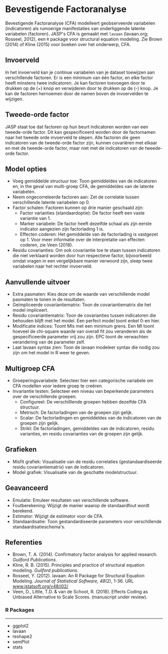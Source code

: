 Bevestigende Factoranalyse
==========================

Bevestigende Factoranalyse (CFA) modelleert geobserveerde variabelen (indicatoren) als rumoerige manifestaties van onderliggende latente variabelen (factoren). JASP's CFA is gemaakt met `lavaan` (lavaan.org; Rosseel, 2012), een `R` package voor structural equation modeling. Zie Brown (2014) of Kline (2015) voor boeken over het onderwerp, CFA.

Invoerveld
-------
In het invoerveld kan je continue variabelen van je dataset toewijzen aan verschillende factoren. Er is een minimum van één factor, en elke factor heeft minstens twee indicatoren. Je kan factoren toevoegen door te drukken op de (+) knop en verwijderen door te drukken op de (-) knop. Je kan de factoren hernoemen door de namen boven de invoervelden te wijzigen.

Tweede-orde factor
-------
JASP staat toe dat factoren op hun beurt indicatoren worden van een tweede-orde factor. Dit kan gespecificeerd worden door de factornamen naar het tweede orde invoerveld te slepen. Alle factoren die geen indicatoren van de tweede-orde factor zijn, kunnen covariëren met elkaar en met de tweede-orde factor, maar niet met de indicatoren van de tweede-orde factor.

Model opties
-------
- Voeg gemiddelde structuur toe: Toon gemiddeldes van de indicatoren en, in the geval van multi-groep CFA, de gemiddeldes van de latente variabelen.
- Neem ongecorreleerde factoren aan: Zet de correlatie tussen verschillende latente variabelen op 0.
- Factor schalen: Factoren kunnen op drie manier geschaald zijn:
  - Factor varianties (standaardoptie): De factor heeft een vaste variantie van 1.
  - Marker variabele: De factor heeft dezelfde schaal als zijn eerste indicator aangezien zijn factorlading 1 is.
  - Effecten coderen: Het gemiddelde van de factorlading is vastgezet op 1. Voor meer informatie over de interpretatie van effecten coderen, zie Veen (2018).
- Residu covarianties: Om ook covariantie toe te staan tussen indicatoren die niet verklaard worden door hun respectieve factor, bijvoorbeeld omdat vragen in een vergelijkbare manier verwoord zijn, sleep twee variabelen naar het rechter invoerveld. 

Aanvullende uitvoer
-------
- Extra pasmaten: Kies deze om de waarde van verschillende model pasmaten te tonen in de resultaten.
- Geïmpliceerde covariantiematrix: Toon de covariantiematrix die het model impliceert.
- Residu covariantiematrix: Toon de covarianties tussen indicatoren die behouden blijft met het model. Een perfect model toont enkel 0-en hier. 
- Modificatie indices: Toont MIs met een minimum grens. Een MI toont hoeveel de chi-square waarde van overall fit zou veranderen als de gespecificeerde parameter vrij zou zijn. EPC toont de verwachten verandering van de parameter zelf.
- Laat lavaan syntax zien: Toon de lavaan modeleer syntax die nodig zou zijn om het model in R weer te geven.

Multigroep CFA
------
- Groeperingsvariabele: Selecteer hier een categorische variabele om CFA modellen voor iedere groep te creëren. 
- Invariantie testen: Selecteer een niveau van beperkende parameters over de verschillende groepen. 
  - Configureel: De verschilllende groepen hebben dezelfde CFA structuur.
  - Metrisch: De factorladingen van de groepen zijn gelijk.
  - Scalar: De factorladingen en gemiddeldes van de indicatoren van de groepen zijn gelijk.
  - Strikt: De factorladingen, gemiddeldes van de indicatoren, residu varianties, en residu covarianties van de groepen zijn gelijk.
  
Grafieken
-------
- Misfit grafiek: Visualisatie van de residu correlaties (gestandaardiseerde residu covariantiematrix) van de indicatoren.
- Model grafiek: Visualisatie van de geschatte modelstructuur.

Geavanceerd
-------
- Emulatie: Emuleer resultaten van verschillende software.
- Foutberekening: Wijzigt de manier waarop de standaardfout wordt berekend.
- Estimator: Wijzigt de estimator voor de CFA.
- Standaardisatie: Toon gestandardiseerde parameters voor verschillende standaardisatieschema's.

Referenties
-------
- Brown, T. A. (2014). Confirmatory factor analysis for applied research. _Guilford Publications_.
- Kline, R. B. (2015). Principles and practice of structural equation modeling. _Guilford publications_.
- Rosseel, Y. (2012). lavaan: An R Package for Structural Equation Modeling. _Journal of Statistical Software, 48_(2), 1-36. URL www.jstatsoft.org/v48/i02/
- Veen, D., Little, T.D. & van de Schoot, R. (2018). Effects Coding as Unbiased Alternative to Scale Scores. (manuscript under review).

### R Packages
---
- ggplot2
- lavaan
- reshape2
- semPlot
- stats
